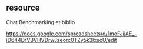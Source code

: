 ## resource

Chat Benchmarking et biblio 

https://docs.google.com/spreadsheets/d/1moFJijAE_-iD644DrVBVHVDrwJzeorc0TZy5k3lxecU/edit